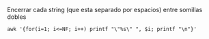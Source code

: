 Encerrar cada string (que esta separado por espacios) entre somillas dobles
```
awk '{for(i=1; i<=NF; i++) printf "\"%s\" ", $i; printf "\n"}'
```

